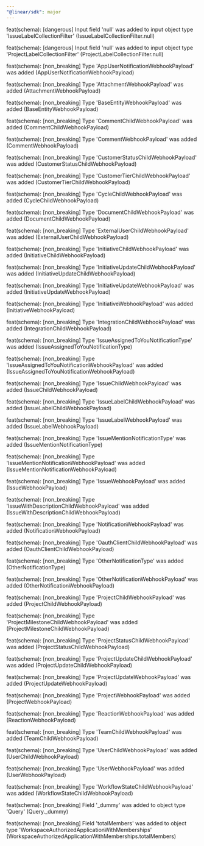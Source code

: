 ```yaml
---
"@linear/sdk": major
---
```



feat(schema): [dangerous] Input field 'null' was added to input object type 'IssueLabelCollectionFilter' (IssueLabelCollectionFilter.null)

feat(schema): [dangerous] Input field 'null' was added to input object type 'ProjectLabelCollectionFilter' (ProjectLabelCollectionFilter.null)

feat(schema): [non_breaking] Type 'AppUserNotificationWebhookPayload' was added (AppUserNotificationWebhookPayload)

feat(schema): [non_breaking] Type 'AttachmentWebhookPayload' was added (AttachmentWebhookPayload)

feat(schema): [non_breaking] Type 'BaseEntityWebhookPayload' was added (BaseEntityWebhookPayload)

feat(schema): [non_breaking] Type 'CommentChildWebhookPayload' was added (CommentChildWebhookPayload)

feat(schema): [non_breaking] Type 'CommentWebhookPayload' was added (CommentWebhookPayload)

feat(schema): [non_breaking] Type 'CustomerStatusChildWebhookPayload' was added (CustomerStatusChildWebhookPayload)

feat(schema): [non_breaking] Type 'CustomerTierChildWebhookPayload' was added (CustomerTierChildWebhookPayload)

feat(schema): [non_breaking] Type 'CycleChildWebhookPayload' was added (CycleChildWebhookPayload)

feat(schema): [non_breaking] Type 'DocumentChildWebhookPayload' was added (DocumentChildWebhookPayload)

feat(schema): [non_breaking] Type 'ExternalUserChildWebhookPayload' was added (ExternalUserChildWebhookPayload)

feat(schema): [non_breaking] Type 'InitiativeChildWebhookPayload' was added (InitiativeChildWebhookPayload)

feat(schema): [non_breaking] Type 'InitiativeUpdateChildWebhookPayload' was added (InitiativeUpdateChildWebhookPayload)

feat(schema): [non_breaking] Type 'InitiativeUpdateWebhookPayload' was added (InitiativeUpdateWebhookPayload)

feat(schema): [non_breaking] Type 'InitiativeWebhookPayload' was added (InitiativeWebhookPayload)

feat(schema): [non_breaking] Type 'IntegrationChildWebhookPayload' was added (IntegrationChildWebhookPayload)

feat(schema): [non_breaking] Type 'IssueAssignedToYouNotificationType' was added (IssueAssignedToYouNotificationType)

feat(schema): [non_breaking] Type 'IssueAssignedToYouNotificationWebhookPayload' was added (IssueAssignedToYouNotificationWebhookPayload)

feat(schema): [non_breaking] Type 'IssueChildWebhookPayload' was added (IssueChildWebhookPayload)

feat(schema): [non_breaking] Type 'IssueLabelChildWebhookPayload' was added (IssueLabelChildWebhookPayload)

feat(schema): [non_breaking] Type 'IssueLabelWebhookPayload' was added (IssueLabelWebhookPayload)

feat(schema): [non_breaking] Type 'IssueMentionNotificationType' was added (IssueMentionNotificationType)

feat(schema): [non_breaking] Type 'IssueMentionNotificationWebhookPayload' was added (IssueMentionNotificationWebhookPayload)

feat(schema): [non_breaking] Type 'IssueWebhookPayload' was added (IssueWebhookPayload)

feat(schema): [non_breaking] Type 'IssueWithDescriptionChildWebhookPayload' was added (IssueWithDescriptionChildWebhookPayload)

feat(schema): [non_breaking] Type 'NotificationWebhookPayload' was added (NotificationWebhookPayload)

feat(schema): [non_breaking] Type 'OauthClientChildWebhookPayload' was added (OauthClientChildWebhookPayload)

feat(schema): [non_breaking] Type 'OtherNotificationType' was added (OtherNotificationType)

feat(schema): [non_breaking] Type 'OtherNotificationWebhookPayload' was added (OtherNotificationWebhookPayload)

feat(schema): [non_breaking] Type 'ProjectChildWebhookPayload' was added (ProjectChildWebhookPayload)

feat(schema): [non_breaking] Type 'ProjectMilestoneChildWebhookPayload' was added (ProjectMilestoneChildWebhookPayload)

feat(schema): [non_breaking] Type 'ProjectStatusChildWebhookPayload' was added (ProjectStatusChildWebhookPayload)

feat(schema): [non_breaking] Type 'ProjectUpdateChildWebhookPayload' was added (ProjectUpdateChildWebhookPayload)

feat(schema): [non_breaking] Type 'ProjectUpdateWebhookPayload' was added (ProjectUpdateWebhookPayload)

feat(schema): [non_breaking] Type 'ProjectWebhookPayload' was added (ProjectWebhookPayload)

feat(schema): [non_breaking] Type 'ReactionWebhookPayload' was added (ReactionWebhookPayload)

feat(schema): [non_breaking] Type 'TeamChildWebhookPayload' was added (TeamChildWebhookPayload)

feat(schema): [non_breaking] Type 'UserChildWebhookPayload' was added (UserChildWebhookPayload)

feat(schema): [non_breaking] Type 'UserWebhookPayload' was added (UserWebhookPayload)

feat(schema): [non_breaking] Type 'WorkflowStateChildWebhookPayload' was added (WorkflowStateChildWebhookPayload)

feat(schema): [non_breaking] Field '_dummy' was added to object type 'Query' (Query._dummy)

feat(schema): [non_breaking] Field 'totalMembers' was added to object type 'WorkspaceAuthorizedApplicationWithMemberships' (WorkspaceAuthorizedApplicationWithMemberships.totalMembers)